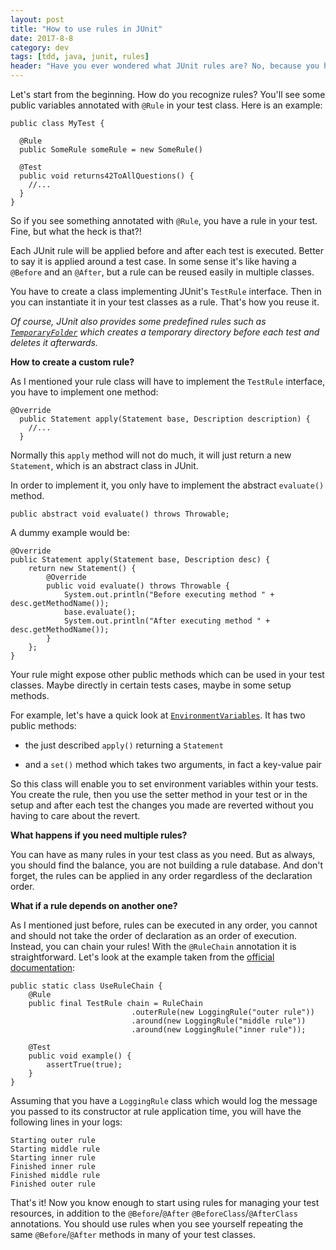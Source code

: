 ```yaml
---
layout: post
title: "How to use rules in JUnit"
date: 2017-8-8
category: dev
tags: [tdd, java, junit, rules]
header: "Have you ever wondered what JUnit rules are? No, because you have never heard about them? If you answered \"yes\" to any of these two question, you're just like I was. Let's explore rules together, they are not so complex after all."
---
```


Let's start from the beginning. How do you recognize rules? You'll see some public variables annotated with `@Rule` in your test class. Here is an example:

```
public class MyTest {

  @Rule
  public SomeRule someRule = new SomeRule()

  @Test
  public void returns42ToAllQuestions() {
    //...
  }
}
```

So if you see something annotated with `@Rule`, you have a rule in your test. Fine, but what the heck is that?!

Each JUnit rule will be applied before and after each test is executed. Better to say it is applied around a test case. In some sense it's like having a `@Before` and an `@After`, but a rule can be reused easily in multiple classes. 

You have to create a class implementing JUnit's `TestRule` interface. Then in you can instantiate it in your test classes as a rule. That's how you reuse it.

_Of course, JUnit also provides some predefined rules such as [`TemporaryFolder`](http://junit.org/junit4/javadoc/4.12/org/junit/rules/TemporaryFolder.html) which creates a temporary directory before each test and deletes it afterwards._

__How to create a custom rule?__

As I mentioned your rule class will have to implement the `TestRule` interface, you have to implement one method:

```
@Override
  public Statement apply(Statement base, Description description) {
    //...
  }
```

Normally this `apply` method will not do much, it will just return a new `Statement`, which is an abstract class in JUnit. 

In order to implement it, you only have to implement the abstract `evaluate()` method.

```
public abstract void evaluate() throws Throwable;
```

A dummy example would be:

```
@Override
public Statement apply(Statement base, Description desc) {
    return new Statement() {
        @Override
        public void evaluate() throws Throwable {
            System.out.println("Before executing method " + desc.getMethodName());
            base.evaluate();
            System.out.println("After executing method " + desc.getMethodName());
        }
    };
}
```

Your rule might expose other public methods which can be used in your test classes. Maybe directly in certain tests cases, maybe in some setup methods.

For example, let's have a quick look at [`EnvironmentVariables`](https://stefanbirkner.github.io/system-rules/apidocs/org/junit/contrib/java/lang/system/EnvironmentVariables.html). It has two public methods:

* the just described `apply()` returning a `Statement`

* and a `set()` method which takes two arguments, in fact a key-value pair

So this class will enable you to set environment variables within your tests. You create the rule, then you use the setter method in your test or in the setup and after each test the changes you made are reverted without you having to care about the revert.

__What happens if you need multiple rules?__

You can have as many rules in your test class as you need. But as always, you should find the balance, you are not building a rule database. And don't forget, the rules can be applied in any order regardless of the declaration order.

__What if a rule depends on another one?__

As I mentioned just before, rules can be executed in any order, you cannot and should not take the order of declaration as an order of execution. Instead, you can chain your rules! With the `@RuleChain` annotation it is straightforward. Let's look at the example taken from the [official documentation](http://junit.org/junit4/javadoc/4.12/org/junit/rules/RuleChain.html):


```
public static class UseRuleChain {
    @Rule
    public final TestRule chain = RuleChain
                           .outerRule(new LoggingRule("outer rule"))
                           .around(new LoggingRule("middle rule"))
                           .around(new LoggingRule("inner rule"));

    @Test
    public void example() {
        assertTrue(true);
    }
}
```

Assuming that you have a `LoggingRule` class which would log the message you passed to its constructor at rule application time, you will have the following lines in your logs:

```
Starting outer rule
Starting middle rule
Starting inner rule
Finished inner rule
Finished middle rule
Finished outer rule
```

That's it! Now you know enough to start using rules for managing your test resources, in addition to the `@Before`/`@After` `@BeforeClass`/`@AfterClass` annotations.
You should use rules when you see yourself repeating the same `@Before`/`@After` methods in many of your test classes.
